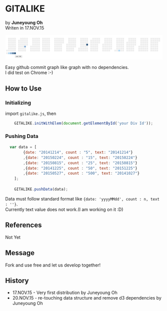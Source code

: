 # GITALIKE
by <b>Juneyoung Oh</b><br>
Writen in 17.NOV.15<br>
<!--
<a href='README.kr.md'>KOR</a>
-->

![what does it looks like](/sample/screenshot_1120.png)

Easy github commit graph like graph with no dependencies.<br>
I did test on Chrome :-)<br>

## How to Use
### Initializing
import `gitalike.js`, then 
``` javascript
	GITALIKE.initWithElem(document.getElementById('your Div Id'));
```
### Pushing Data
``` javascript
  var data = [
		{date: "20141214", count : "5", text: "20141214"}
		,{date: "20150224", count : "15", text: "20150224"}
		,{date: "20150815", count : "25", text: "20150815"}
		,{date: "20141225", count : "50", text: "20151225"} 
		,{date: "20150527", count : "500", text: "20141027"}
	];

	GITALIKE.pushData(data);
```
Data must follow standard format like `{date: 'yyyyMMdd', count : n, text : ''}`.<br>
Currently text value does not work.(I am working on it :D)<br>

## References
Not Yet

## Message
Fork and use free and let us develop together! 

## History
<ul>
  <li>17.NOV.15 - Very first distribution by Juneyoung Oh</li>
  <li>20.NOV.15 - re-touching data structure and remove d3 dependencies by Juneyoung Oh</li>
</ul>
